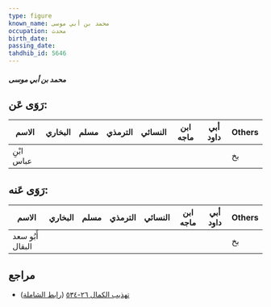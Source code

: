 ```yaml
---
type: figure
known_name: محمد بن أبي موسى
occupation: محدث
birth_date:
passing_date:
tahdhib_id: 5646
---
```

##### محمد بن أبي موسى

## رَوَى عَن:
| الاسم      | البخاري | مسلم | الترمذي | النسائي | ابن ماجه | أبي داود | Others |
| ---------- | ------- | ---- | ------- | ------- | -------- | -------- | ------ |
| ابْنِ عباس |         |      |         |         |          |          | بخ     |
## رَوَى عَنه:
| الاسم            | البخاري | مسلم | الترمذي | النسائي | ابن ماجه | أبي داود | Others |
| ---------------- | ------- | ---- | ------- | ------- | -------- | -------- | ------ |
| أَبُو سعد البقال |         |      |         |         |          |          | بخ     |
## مراجع
- [تهذيب الكمال ٢٦-٥٣٤](obsidian://open?vault=Tahdhib-al-Kamal&file=Figures/٥٦٤٦-محمد%20بن%20أبي%20موسى) ([رابط الشاملة](https://shamela.ws/book/3722/14282))